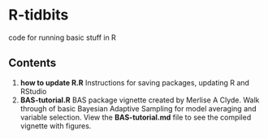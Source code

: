 # R-tidbits
code for running basic stuff in R

## Contents

1. **how to update R.R** Instructions for saving packages, updating R and RStudio
2. **BAS-tutorial.R** BAS package vignette created by Merlise A Clyde. Walk through 
of basic Bayesian Adaptive Sampling for model averaging and variable selection. View
the **BAS-tutorial.md** file to see the compiled vignette with figures. 
